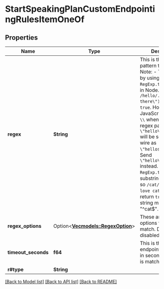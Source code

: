 # StartSpeakingPlanCustomEndpointingRulesItemOneOf

## Properties

Name | Type | Description | Notes
------------ | ------------- | ------------- | -------------
**regex** | **String** | This is the regex pattern to match.  Note: - This works by using the `RegExp.test` method in Node.JS. Eg. `/hello/.test(\"hello there\")` will return `true`.  Hot tip: - In JavaScript, escape `\\` when sending the regex pattern. Eg. `\"hello\\sthere\"` will be sent over the wire as `\"hellosthere\"`. Send `\"hello\\\\sthere\"` instead. - `RegExp.test` does substring matching, so `/cat/.test(\"I love cats\")` will return `true`. To do full string matching, send \"^cat$\". | 
**regex_options** | Option<[**Vec<models::RegexOption>**](RegexOption.md)> | These are the options for the regex match. Defaults to all disabled.  @default [] | [optional]
**timeout_seconds** | **f64** | This is the endpointing timeout in seconds, if the rule is matched. | 
**r#type** | **String** |  | 

[[Back to Model list]](../README.md#documentation-for-models) [[Back to API list]](../README.md#documentation-for-api-endpoints) [[Back to README]](../README.md)



